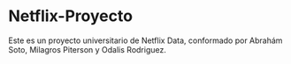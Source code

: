 # Netflix-Proyecto
Este es un proyecto universitario de Netflix Data, conformado por Abrahám Soto, Milagros Piterson y Odalis Rodriguez.
